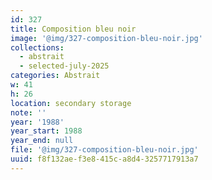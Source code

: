 ```yaml
---
id: 327
title: Composition bleu noir
image: '@img/327-composition-bleu-noir.jpg'
collections:
  - abstrait
  - selected-july-2025
categories: Abstrait
w: 41
h: 26
location: secondary storage
note: ''
year: '1988'
year_start: 1988
year_end: null
file: '@img/327-composition-bleu-noir.jpg'
uuid: f8f132ae-f3e8-415c-a8d4-3257717913a7
---
```


